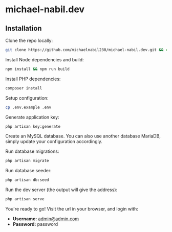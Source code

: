# michael-nabil.dev

## Installation

Clone the repo locally:

```sh
git clone https://github.com/michaelnabil230/michael-nabil.dev.git && cd michael-nabil.dev
```

Install Node dependencies and build:

```sh
npm install && npm run build
```

Install PHP dependencies:

```sh
composer install
```

Setup configuration:

```sh
cp .env.example .env
```

Generate application key:

```sh
php artisan key:generate
```

Create an MySQL database. You can also use another database MariaDB, simply update your configuration accordingly.

Run database migrations:

```sh
php artisan migrate
```

Run database seeder:

```sh
php artisan db:seed
```

Run the dev server (the output will give the address):

```sh
php artisan serve
```

You're ready to go! Visit the url in your browser, and login with:

- **Username:** admin@admin.com
- **Password:** password
